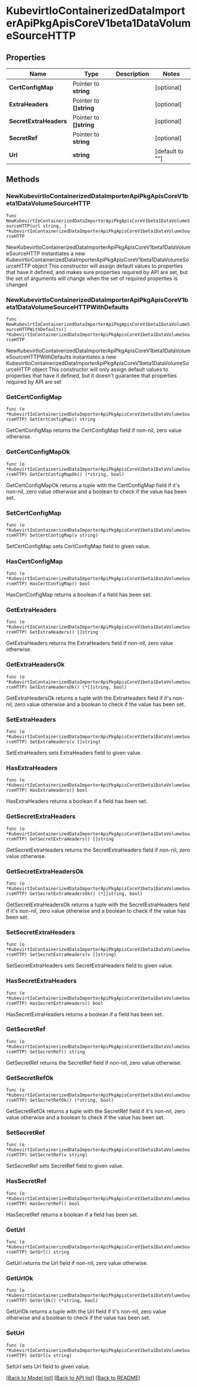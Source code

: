 # KubevirtIoContainerizedDataImporterApiPkgApisCoreV1beta1DataVolumeSourceHTTP

## Properties

Name | Type | Description | Notes
------------ | ------------- | ------------- | -------------
**CertConfigMap** | Pointer to **string** |  | [optional] 
**ExtraHeaders** | Pointer to **[]string** |  | [optional] 
**SecretExtraHeaders** | Pointer to **[]string** |  | [optional] 
**SecretRef** | Pointer to **string** |  | [optional] 
**Url** | **string** |  | [default to ""]

## Methods

### NewKubevirtIoContainerizedDataImporterApiPkgApisCoreV1beta1DataVolumeSourceHTTP

`func NewKubevirtIoContainerizedDataImporterApiPkgApisCoreV1beta1DataVolumeSourceHTTP(url string, ) *KubevirtIoContainerizedDataImporterApiPkgApisCoreV1beta1DataVolumeSourceHTTP`

NewKubevirtIoContainerizedDataImporterApiPkgApisCoreV1beta1DataVolumeSourceHTTP instantiates a new KubevirtIoContainerizedDataImporterApiPkgApisCoreV1beta1DataVolumeSourceHTTP object
This constructor will assign default values to properties that have it defined,
and makes sure properties required by API are set, but the set of arguments
will change when the set of required properties is changed

### NewKubevirtIoContainerizedDataImporterApiPkgApisCoreV1beta1DataVolumeSourceHTTPWithDefaults

`func NewKubevirtIoContainerizedDataImporterApiPkgApisCoreV1beta1DataVolumeSourceHTTPWithDefaults() *KubevirtIoContainerizedDataImporterApiPkgApisCoreV1beta1DataVolumeSourceHTTP`

NewKubevirtIoContainerizedDataImporterApiPkgApisCoreV1beta1DataVolumeSourceHTTPWithDefaults instantiates a new KubevirtIoContainerizedDataImporterApiPkgApisCoreV1beta1DataVolumeSourceHTTP object
This constructor will only assign default values to properties that have it defined,
but it doesn't guarantee that properties required by API are set

### GetCertConfigMap

`func (o *KubevirtIoContainerizedDataImporterApiPkgApisCoreV1beta1DataVolumeSourceHTTP) GetCertConfigMap() string`

GetCertConfigMap returns the CertConfigMap field if non-nil, zero value otherwise.

### GetCertConfigMapOk

`func (o *KubevirtIoContainerizedDataImporterApiPkgApisCoreV1beta1DataVolumeSourceHTTP) GetCertConfigMapOk() (*string, bool)`

GetCertConfigMapOk returns a tuple with the CertConfigMap field if it's non-nil, zero value otherwise
and a boolean to check if the value has been set.

### SetCertConfigMap

`func (o *KubevirtIoContainerizedDataImporterApiPkgApisCoreV1beta1DataVolumeSourceHTTP) SetCertConfigMap(v string)`

SetCertConfigMap sets CertConfigMap field to given value.

### HasCertConfigMap

`func (o *KubevirtIoContainerizedDataImporterApiPkgApisCoreV1beta1DataVolumeSourceHTTP) HasCertConfigMap() bool`

HasCertConfigMap returns a boolean if a field has been set.

### GetExtraHeaders

`func (o *KubevirtIoContainerizedDataImporterApiPkgApisCoreV1beta1DataVolumeSourceHTTP) GetExtraHeaders() []string`

GetExtraHeaders returns the ExtraHeaders field if non-nil, zero value otherwise.

### GetExtraHeadersOk

`func (o *KubevirtIoContainerizedDataImporterApiPkgApisCoreV1beta1DataVolumeSourceHTTP) GetExtraHeadersOk() (*[]string, bool)`

GetExtraHeadersOk returns a tuple with the ExtraHeaders field if it's non-nil, zero value otherwise
and a boolean to check if the value has been set.

### SetExtraHeaders

`func (o *KubevirtIoContainerizedDataImporterApiPkgApisCoreV1beta1DataVolumeSourceHTTP) SetExtraHeaders(v []string)`

SetExtraHeaders sets ExtraHeaders field to given value.

### HasExtraHeaders

`func (o *KubevirtIoContainerizedDataImporterApiPkgApisCoreV1beta1DataVolumeSourceHTTP) HasExtraHeaders() bool`

HasExtraHeaders returns a boolean if a field has been set.

### GetSecretExtraHeaders

`func (o *KubevirtIoContainerizedDataImporterApiPkgApisCoreV1beta1DataVolumeSourceHTTP) GetSecretExtraHeaders() []string`

GetSecretExtraHeaders returns the SecretExtraHeaders field if non-nil, zero value otherwise.

### GetSecretExtraHeadersOk

`func (o *KubevirtIoContainerizedDataImporterApiPkgApisCoreV1beta1DataVolumeSourceHTTP) GetSecretExtraHeadersOk() (*[]string, bool)`

GetSecretExtraHeadersOk returns a tuple with the SecretExtraHeaders field if it's non-nil, zero value otherwise
and a boolean to check if the value has been set.

### SetSecretExtraHeaders

`func (o *KubevirtIoContainerizedDataImporterApiPkgApisCoreV1beta1DataVolumeSourceHTTP) SetSecretExtraHeaders(v []string)`

SetSecretExtraHeaders sets SecretExtraHeaders field to given value.

### HasSecretExtraHeaders

`func (o *KubevirtIoContainerizedDataImporterApiPkgApisCoreV1beta1DataVolumeSourceHTTP) HasSecretExtraHeaders() bool`

HasSecretExtraHeaders returns a boolean if a field has been set.

### GetSecretRef

`func (o *KubevirtIoContainerizedDataImporterApiPkgApisCoreV1beta1DataVolumeSourceHTTP) GetSecretRef() string`

GetSecretRef returns the SecretRef field if non-nil, zero value otherwise.

### GetSecretRefOk

`func (o *KubevirtIoContainerizedDataImporterApiPkgApisCoreV1beta1DataVolumeSourceHTTP) GetSecretRefOk() (*string, bool)`

GetSecretRefOk returns a tuple with the SecretRef field if it's non-nil, zero value otherwise
and a boolean to check if the value has been set.

### SetSecretRef

`func (o *KubevirtIoContainerizedDataImporterApiPkgApisCoreV1beta1DataVolumeSourceHTTP) SetSecretRef(v string)`

SetSecretRef sets SecretRef field to given value.

### HasSecretRef

`func (o *KubevirtIoContainerizedDataImporterApiPkgApisCoreV1beta1DataVolumeSourceHTTP) HasSecretRef() bool`

HasSecretRef returns a boolean if a field has been set.

### GetUrl

`func (o *KubevirtIoContainerizedDataImporterApiPkgApisCoreV1beta1DataVolumeSourceHTTP) GetUrl() string`

GetUrl returns the Url field if non-nil, zero value otherwise.

### GetUrlOk

`func (o *KubevirtIoContainerizedDataImporterApiPkgApisCoreV1beta1DataVolumeSourceHTTP) GetUrlOk() (*string, bool)`

GetUrlOk returns a tuple with the Url field if it's non-nil, zero value otherwise
and a boolean to check if the value has been set.

### SetUrl

`func (o *KubevirtIoContainerizedDataImporterApiPkgApisCoreV1beta1DataVolumeSourceHTTP) SetUrl(v string)`

SetUrl sets Url field to given value.



[[Back to Model list]](../README.md#documentation-for-models) [[Back to API list]](../README.md#documentation-for-api-endpoints) [[Back to README]](../README.md)


